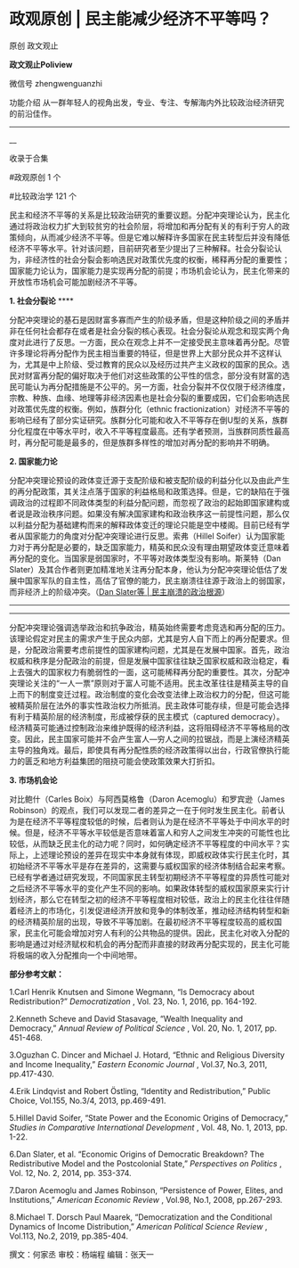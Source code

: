 

#  政观原创 | 民主能减少经济不平等吗？

原创 政文观止 

**政文观止Poliview** 

微信号 zhengwenguanzhi

功能介绍 从一群年轻人的视角出发，专业、专注、专解海内外比较政治经济研究的前沿佳作。

____

__

收录于合集

#政观原创 1 个

#比较政治学 121 个

民主和经济不平等的关系是比较政治研究的重要议题。分配冲突理论认为，民主化通过将政治权力扩大到较贫穷的社会阶层，将增加和再分配有关的有利于穷人的政策倾向，从而减少经济不平等。但是它难以解释许多国家在民主转型后并没有降低经济不平等水平。针对该问题，目前研究者至少提出了三种解释。社会分裂论认为，非经济性的社会分裂会影响选民对政策优先度的权衡，稀释再分配的重要性；国家能力论认为，国家能力是实现再分配的前提；市场机会论认为，民主化带来的开放性市场机会可能加剧经济不平等。  

  

 **1\. 社会分裂论** ****

分配冲突理论的基石是因财富多寡而产生的阶级矛盾，但是这种阶级之间的矛盾并非在任何社会都存在或者是社会分裂的核心表现。社会分裂论从观念和现实两个角度对此进行了反思。一方面，民众在观念上并不一定接受民主意味着再分配。尽管许多理论将再分配作为民主相当重要的特征，但是世界上大部分民众并不这样认为，尤其是中上阶级、受过教育的民众以及经历过共产主义政权的国家的民众。选民对财富再分配的偏好取决于他们对这些政策的公平性的信念，部分没有财富的选民可能认为再分配措施是不公平的。另一方面，社会分裂并不仅仅限于经济维度，宗教、种族、血缘、地理等非经济因素也是社会分裂的重要成因，它们会影响选民对政策优先度的权衡。例如，族群分化（ethnic
fractionization）对经济不平等的影响已经有了部分实证研究。族群分化可能和收入不平等存在倒U型的关系，族群分化程度在中等水平时，收入不平等程度最高。还有学者预测，当族群同质性最高时，再分配可能是最多的，但是族群多样性的增加对再分配的影响并不明确。  

  

 **2\. 国家能力论**

分配冲突理论预设的政体变迁源于支配阶级和被支配阶级的利益分化以及由此产生的再分配政策，其关注点落于国家的利益格局和政策选择。但是，它的缺陷在于强调政治的过程即不同政体类型的利益分配问题，而忽视了政治的起始即国家建构或者说是政治秩序问题。如果没有解决国家建构和政治秩序这一前提性问题，那么仅以利益分配为基础建构而来的解释政体变迁的理论只能是空中楼阁。目前已经有学者从国家能力的角度对分配冲突理论进行反思。索弗（Hillel
Soifer）认为国家能力对于再分配是必要的，缺乏国家能力，精英和民众没有理由期望政体变迁意味着再分配的变化。当国家是弱国家时，不平等对政体类型没有影响。斯莱特（Dan
Slater）及其合作者则更加精准地关注再分配本身，他认为分配冲突理论低估了发展中国家军队的自主性，高估了官僚的能力，民主崩溃往往源于政治上的弱国家，而非经济上的阶级冲突。（[Dan
Slater等 |
民主崩溃的政治根源](http://mp.weixin.qq.com/s?__biz=MzI5ODY0MTQ1OA==&mid=2247485568&idx=1&sn=5d3d9d042f55de6405bbc24a2e93bf74&chksm=eca3f9dddbd470cb3adb6886e8bbd89ed190f2d0f2b1562e80f5034291032565628f50caf602&scene=21#wechat_redirect)）
****  

 ****  

分配冲突理论强调选举政治和抗争政治，精英始终需要考虑竞选和再分配的压力。该理论假定对民主的需求产生于民众内部，尤其是穷人自下而上的再分配要求。但是，分配政治需要考虑前提性的国家建构问题，尤其是在发展中国家。首先，政治权威和秩序是分配政治的前提，但是发展中国家往往缺乏国家权威和政治稳定，看上去强大的国家权力有脆弱性的一面，这可能稀释再分配的重要性。其次，分配冲突理论关注的“一人一票”原则对于富人可能不适用。民主改革往往是精英主导的自上而下的制度变迁过程。政治制度的变化会改变法律上政治权力的分配，但这可能被精英阶层在法外的事实性政治权力所抵消。民主政体可能存续，但是可能会选择有利于精英阶层的经济制度，形成被俘获的民主模式（captured
democracy）。经济精英可能通过控制政治来维护既得的经济利益，这将阻碍经济不平等格局的改变。因此，民主国家可能并不会产生富人—穷人之间的拉锯战，而是上演经济精英主导的独角戏。最后，即使具有再分配性质的经济政策得以出台，行政官僚执行能力的匮乏和地方利益集团的阻挠可能会使政策效果大打折扣。

  

 **3\. 市场机会论**

对比鲍什（Carles Boix）与阿西莫格鲁（Daron Acemoglu）和罗宾逊（James
Robinson）的观点，我们可以发现二者的差异之一在于何时发生民主化。前者认为是在经济不平等程度较低的时候，后者则认为是在经济不平等处于中间水平的时候。但是，经济不平等水平较低是否意味着富人和穷人之间发生冲突的可能性也比较低，从而缺乏民主化的动力呢？同时，如何确定经济不平等程度的中间水平？实际上，上述理论预设的差异在现实中本身就有体现，即威权政体实行民主化时，其初始经济不平等水平是存在差异的，这需要与威权国家的经济体制结合起来考察。已经有学者通过研究发现，不同国家民主转型初期经济不平等程度的异质性可能对之后经济不平等水平的变化产生不同的影响。如果政体转型的威权国家原来实行计划经济，那么它在转型之初的经济不平等程度相对较低，政治上的民主化往往伴随着经济上的市场化，引发促进经济开放和竞争的体制改革，推动经济结构转型和新的经济精英阶层的出现，导致不平等加剧。在最初经济不平等程度较高的威权国家，民主化可能会增加对穷人有利的公共物品的提供。因此，民主化对收入分配的影响是通过对经济赋权和机会的再分配而非直接的财政再分配实现的，民主化可能将极端的收入分配推向一个中间地带。  

  

 **部分参考文献：**

1.Carl Henrik Knutsen and Simone Wegmann, “Is Democracy about Redistribution?”
_Democratization_ , Vol. 23, No. 1, 2016, pp. 164-192.

  

2.Kenneth Scheve and David Stasavage, “Wealth Inequality and Democracy,”
_Annual Review of Political Science_ , Vol. 20, No. 1, 2017, pp. 451-468.

  

3.Oguzhan C. Dincer and Michael J. Hotard, “Ethnic and Religious Diversity and
Income Inequality,” _Eastern Economic Journal_ , Vol.37, No.3, 2011,
pp.417-430.

  

4.Erik Lindqvist and Robert Östling, “Identity and Redistribution,” Public
Choice, Vol.155, No.3/4, 2013, pp.469-491.

  

5.Hillel David Soifer, “State Power and the Economic Origins of Democracy,”
_Studies in Comparative International Development_ , Vol. 48, No. 1, 2013, pp.
1-22.

  

6.Dan Slater, et al. “Economic Origins of Democratic Breakdown? The
Redistributive Model and the Postcolonial State,” _Perspectives on Politics_ ,
Vol. 12, No. 2, 2014, pp. 353-374.

  

7.Daron Acemoglu and James Robinson, “Persistence of Power, Elites, and
Institutions,” _American Economic Review_ , Vol.98, No.1, 2008, pp.267-293.

  

8.Michael T. Dorsch Paul Maarek, “Democratization and the Conditional Dynamics
of Income Distribution,” _American Political Science Review_ , Vol.113, No.2,
2019, pp.385-404.  

  

撰文：何家丞 审校：杨端程 编辑：张天一  

  

